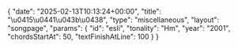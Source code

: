 {
    "date": "2025-02-13T10:13:24+00:00",
    "title": "\u0415\u0441\u043b\u0438",
    "type": "miscellaneous",
    "layout": "songpage",
    "params": {
        "id": "esli",
        "tonality": "Hm",
        "year": "2001",
        "chordsStartAt": 50,
        "textFinishAtLine": 100
    }
}